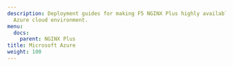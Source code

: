 ```yaml
---
description: Deployment guides for making F5 NGINX Plus highly available in the Microsoft
  Azure cloud environment.
menu:
  docs:
    parent: NGINX Plus
title: Microsoft Azure
weight: 100
---
```

